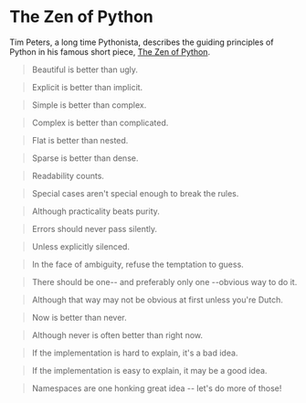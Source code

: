 # The Zen of Python
Tim Peters, a long time Pythonista, describes the guiding principles of Python in his famous short piece, [The Zen of Python](https://peps.python.org/pep-0020/).

> Beautiful is better than ugly.

> Explicit is better than implicit.

> Simple is better than complex.

> Complex is better than complicated.

> Flat is better than nested.

> Sparse is better than dense.

> Readability counts.

> Special cases aren't special enough to break the rules.

> Although practicality beats purity.

> Errors should never pass silently.

> Unless explicitly silenced.

> In the face of ambiguity, refuse the temptation to guess.

> There should be one-- and preferably only one --obvious way to do it.

> Although that way may not be obvious at first unless you're Dutch.

> Now is better than never.

> Although never is often better than right now.

> If the implementation is hard to explain, it's a bad idea.

> If the implementation is easy to explain, it may be a good idea.

> Namespaces are one honking great idea -- let's do more of those!